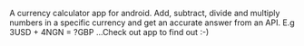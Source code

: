 A currency calculator app for android. Add, subtract, divide and multiply numbers in a specific currency and get an accurate answer from an API. E.g 3USD + 4NGN = ?GBP ...Check out app to find out :-)
